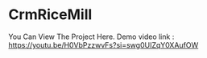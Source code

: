 # CrmRiceMill
You Can View The Project Here.
Demo video link : https://youtu.be/H0VbPzzwvFs?si=swg0UIZqY0XAufOW
